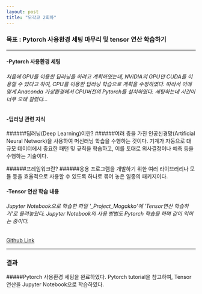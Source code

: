 ```yaml
---
layout: post
title: "모각코 2회차"
---
```

### 목표 : Pytorch 사용환경 세팅 마무리 및 tensor 연산 학습하기

- - -
#### -Pytorch 사용환경 세팅
###### 처음에 GPU를 이용한 딥러닝을 하려고 계획하였는데, NVIDIA의 GPU만 CUDA를 이용할 수 있다고 하여, CPU를 이용한 딥러닝 학습으로 계획을 수정하였다. 따라서 이에 맞게 Anaconda 가상환경에서 CPU버전의 Pytorch를 설치하였다. 세팅하는데 시간이 너무 오래 걸렸다...

#### -딥러닝 관련 지식
 
######딥러닝(Deep Learning)이란?
######여러 층을 가진 인공신경망(Artificial Neural Network)을 사용하여 머신러닝 학습을 수행하는 것이다. 기계가 자동으로 대규모 데이터에서 중요한 패턴 및 규칙을 학습하고, 이를 토대로 의사결정이나 예측 등을 수행하는 기술이다.

######프레임워크란?
######응용 프로그램을 개발하기 위한 여러 라이브러리나 모듈 등을 효율적으로 사용할 수 있도록 하나로 묶어 놓은 일종의 패키지이다.

#### -Tensor 연산 학습 내용
###### Jupyter Notebook으로 학습한 파일 '_Project_Mogakko'에 'Tensor연산 학습하기'로 올려놓았다. Jupyter Notebook의 사용 방법도 Pytorch 학습을 하며 같이 익히는 중이다. 
[Github Link](http://github.com/OMEGA-Y/OMEGA-Y.github.io)

- - -

### 결과
#####Pytorch 사용환경 세팅을 완료하였다. Pytorch tutorial을 참고하여, Tensor연산을 Jupyter Notebook으로 학습하였다.